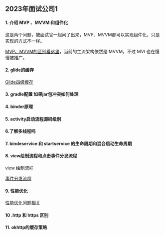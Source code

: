 ## 2023年面试公司1

#### 1. 介绍 MVP 、MVVM 和组件化

这是两个问题，被面试官一起问了出来，MVP、MVVM都可以实现组件化，只是实现的方式不一样。

[MVP、MVVM的区别看这里](https://github.com/Ityang/Architect/blob/main/Android/MVC%E3%80%81MVP%E3%80%81MVVM.md)，当前的主流架构依然是 MVVM，不过 MVI 也在慢慢被推广。

#### 2. glide的缓存

[Glide四级缓存](https://github.com/Ityang/Architect/blob/main/Android/%E7%AC%AC%E4%B8%89%E6%96%B9%E6%A1%86%E6%9E%B6/Glide%E6%BA%90%E7%A0%81%E8%A7%A3%E6%9E%90.md)

#### 3. gradle配置 如果jar包冲突如何处理



#### 4. binder原理



#### 5. activity启动流程源码级别



#### 6.了解多线程吗



#### 7. bindeservice 和 startservice 的生命周期和混合启动生命周期



#### 8. view绘制流程和点击事件分发流程

[view 绘制流程](https://github.com/Ityang/Architect/blob/main/Android/View%E7%9B%B8%E5%85%B3/View%E7%BB%98%E5%88%B6.md)

[事件分发流程](https://github.com/Ityang/Architect/blob/main/Android/View%E7%9B%B8%E5%85%B3/%E4%BA%8B%E4%BB%B6%E5%88%86%E5%8F%91.md)

#### 9. 性能优化

[性能优化问题相关](https://github.com/Ityang/Architect/blob/main/Android/%E6%80%A7%E8%83%BD%E4%BC%98%E5%8C%96/%E6%80%A7%E8%83%BD%E4%BC%98%E5%8C%96.md)

#### 10 .http 和 https 区别



#### 11. okhttp的缓存策略